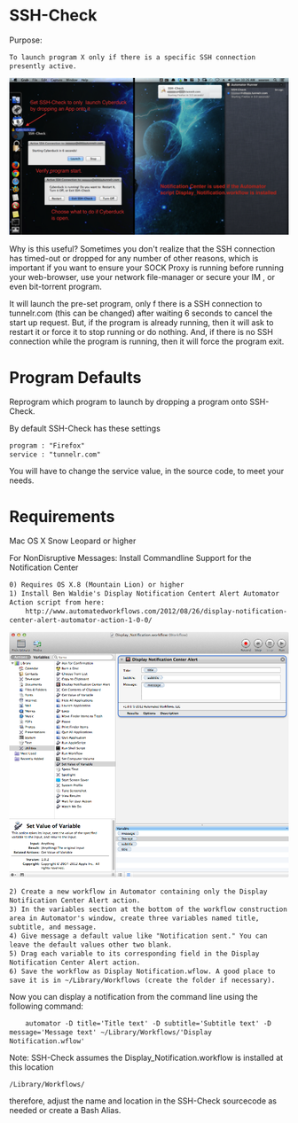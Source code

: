 SSH-Check
=====
Purpose: 

	To launch program X only if there is a specific SSH connection presently active.

<img src="https://github.com/xeoron/SSH-Check/blob/master/images/sshcheck_screenshot.png?raw=true"/>

Why is this useful?
Sometimes you don't realize that the SSH connection has timed-out or dropped for any number of other reasons, which is important if you want to ensure your SOCK Proxy is running before running your web-browser, use your network file-manager or secure your IM , or even bit-torrent program.

It will launch the pre-set program, only f there is a SSH connection to tunnelr.com (this can be changed) after waiting 6 seconds to cancel the start up request. But, if the program is already running, then it will ask to restart it or force it to stop running or do nothing. And, if there is no SSH connection while the program is running, then it will force the program exit.

Program Defaults
======
Reprogram which program to launch by dropping a program onto SSH-Check.

By default SSH-Check has these settings

	program : "Firefox"
	service : "tunnelr.com"

You will have to change the service value, in the source code, to meet your needs.


Requirements
=====
Mac OS X Snow Leopard or higher

For NonDisruptive Messages: Install Commandline Support for the Notification Center

	0) Requires OS X.8 (Mountain Lion) or higher
	1) Install Ben Waldie's Display Notification Centert Alert Automator Action script from here:
		http://www.automatedworkflows.com/2012/08/26/display-notification-center-alert-automator-action-1-0-0/

<img src="https://github.com/xeoron/SSH-Check/blob/master/images/automator_nc_workflow.png?raw=true"/>
	
	2) Create a new workflow in Automator containing only the Display Notification Center Alert action.
	3) In the variables section at the bottom of the workflow construction area in Automator's window, create three variables named title, subtitle, and message.
	4) Give message a default value like "Notification sent." You can leave the default values other two blank.
	5) Drag each variable to its corresponding field in the Display Notification Center Alert action.
	6) Save the workflow as Display Notification.wflow. A good place to save it is in ~/Library/Workflows (create the folder if necessary).

Now you can display a notification from the command line using the following command:

		automator -D title='Title text' -D subtitle='Subtitle text' -D message='Message text' ~/Library/Workflows/'Display Notification.wflow'  

Note: SSH-Check assumes the Display_Notification.workflow is installed at this location

	/Library/Workflows/

therefore, adjust the name and location in the SSH-Check sourcecode as needed or create a Bash Alias.
	